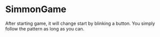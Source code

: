 # SimmonGame
After starting game, it will change start by blinking a button.
You simply follow the pattern as long as you can.
